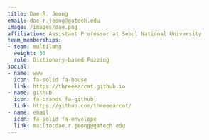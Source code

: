 ```yaml
---
title: Dae R. Jeong
email: dae.r.jeong@gatech.edu
image: /images/dae.png
affiliation: Assistant Professor at Seoul National University
team_memberships:
- team: multilang
  weight: 50
  role: Dictionary-based Fuzzing
social:
- name: www
  icon: fa-solid fa-house
  link: https://threeearcat.github.io
- name: github
  icon: fa-brands fa-github
  link: https://github.com/threeearcat/
- name: email
  icon: fa-solid fa-envelope
  link: mailto:dae.r.jeong@gatech.edu
---
```


